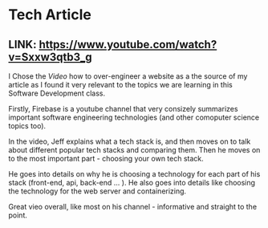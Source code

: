 # Tech Article 
## LINK: https://www.youtube.com/watch?v=Sxxw3qtb3_g

I Chose the *Video* how to over-engineer a website as a the source of my article as I found it very relevant to the topics we are learning in this Software Development class. 

Firstly, Firebase is a youtube channel that very consizely summarizes important software engineering technologies (and other comoputer science topics too).

In the video, Jeff explains what a tech stack is, and then moves on to talk about different popular tech stacks and comparing them. Then he moves on to the most important part - choosing your own tech stack. 

He goes into details on why he is choosing a technology for each part of his stack (front-end, api, back-end ... ). He also goes into details like choosing the technology for the web server and containerizing. 

Great vieo overall, like most on his channel - informative and straight to the point. 